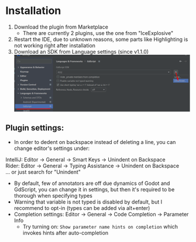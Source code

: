 # Installation 

1. Download the plugin from Marketplace
    - There are currently 2 plugins, use the one from "IceExplosive"
2. Restart the IDE, due to unknown reasons, some parts like Highlighting is not working right after installation
3. Download an SDK from Language settings (since v1.1.0)  
![download_sdk.png](..%2Fscreens%2Fdownload_sdk.png)

## Plugin settings:
- In order to dedent on backspace instead of deleting a line, you can change editor's settings under:

IntelliJ: Editor -> General -> Smart Keys -> Unindent on Backspace  
Rider: Editor -> General -> Typing Assistance -> Unindent on Backspace  
... or just search for "Unindent"

- By default, few of annotators are off due dynamics of Godot and GdScript, you can change it in settings, but then
  it's required to be thorough when specifying types
- Warning that variable is not typed is disabled by default, but I recommend to opt-in (types can be added via alt+enter)
- Completion settings: Editor -> General -> Code Completion -> Parameter Info
    - Try turning on: `Show parameter name hints on completion` which invokes hints after auto-completion
